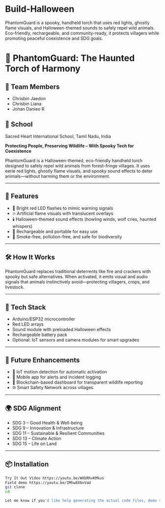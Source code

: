 # Build-Halloween
PhantomGuard is a spooky, handheld torch that uses red lights, ghostly flame visuals, and Halloween-themed sounds to safely repel wild animals. Eco-friendly, rechargeable, and community-ready, it protects villagers while promoting peaceful coexistence and SDG goals.
# 🎃 PhantomGuard: The Haunted Torch of Harmony
## 👥 Team Members
- Chrisbin Jaedon  
- Chrisbin Liana  
- Johan Danieo R  
  

## 🏫 School
Sacred Heart International School, Tamil Nadu, India


**Protecting People, Preserving Wildlife – With Spooky Tech for Coexistence**

PhantomGuard is a Halloween-themed, eco-friendly handheld torch designed to safely repel wild animals from forest-fringe villages. It uses eerie red lights, ghostly flame visuals, and spooky sound effects to deter animals—without harming them or the environment.

---

## 👻 Features

- 🔴 Bright red LED flashes to mimic warning signals
- 🔥 Artificial flame visuals with translucent overlays
- 🕯️ Halloween-themed sound effects (howling winds, wolf cries, haunted whispers)
- 🔋 Rechargeable and portable for easy use
- 🌱 Smoke-free, pollution-free, and safe for biodiversity

---

## 🛠️ How It Works

PhantomGuard replaces traditional deterrents like fire and crackers with spooky but safe alternatives. When activated, it emits visual and audio signals that animals instinctively avoid—protecting villagers, crops, and livestock.

---

## 🧪 Tech Stack

- Arduino/ESP32 microcontroller
- Red LED arrays
- Sound module with preloaded Halloween effects
- Rechargeable battery pack
- Optional: IoT sensors and camera modules for smart upgrades

---

## 🚀 Future Enhancements

- 🧠 IoT motion detection for automatic activation
- 📱 Mobile app for alerts and incident logging
- 🔗 Blockchain-based dashboard for transparent wildlife reporting
- 🌐 Smart Safety Network across villages

---

## 🌍 SDG Alignment

- SDG 3 – Good Health & Well-being
- SDG 9 – Innovation & Infrastructure
- SDG 11 – Sustainable & Resilient Communities
- SDG 13 – Climate Action
- SDG 15 – Life on Land

---

## 📦 Installation

```bash
Try It Out Video https://youtu.be/WXbRhvKMkus
Field demo https://youtu.be/IMhw8X6nVaU
git clone 
cd 

Let me know if you'd like help generating the actual code files, demo scripts, or spooky sound assets!
